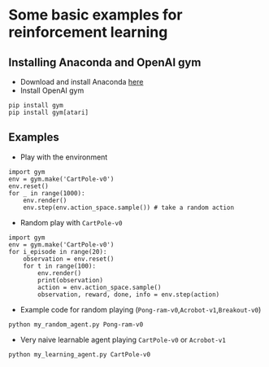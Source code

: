 # Some basic examples for reinforcement learning

## Installing Anaconda and OpenAI gym

* Download and install Anaconda [here](https://www.anaconda.com/download)
* Install OpenAI gym
```
pip install gym
pip install gym[atari]
```

## Examples

* Play with the environment
```
import gym
env = gym.make('CartPole-v0')
env.reset()
for _ in range(1000):
    env.render()
    env.step(env.action_space.sample()) # take a random action

```

* Random play with ```CartPole-v0```

```
import gym
env = gym.make('CartPole-v0')
for i_episode in range(20):
    observation = env.reset()
    for t in range(100):
        env.render()
        print(observation)
        action = env.action_space.sample()
        observation, reward, done, info = env.step(action)
```

* Example code for random playing (```Pong-ram-v0```,```Acrobot-v1```,```Breakout-v0```)

```
python my_random_agent.py Pong-ram-v0
```

* Very naive learnable agent playing ```CartPole-v0``` or ```Acrobot-v1```

```
python my_learning_agent.py CartPole-v0

```
